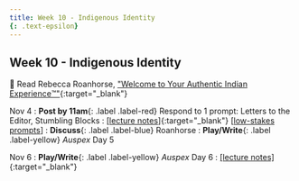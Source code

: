 ```yaml
---
title: Week 10 - Indigenous Identity
{: .text-epsilon}
---
```


## Week 10 - Indigenous Identity

📖 Read Rebecca Roanhorse, ["Welcome to Your Authentic Indian Experience™️"](/assets/pdfs/roanhorse_welcome_to_your_authentic_indian_experience.pdf){:target="_blank"}   


Nov 4
: **Post by 11am**{: .label .label-red} Respond to 1 prompt: Letters to the Editor, Stumbling Blocks
  : [[lecture notes]](#){:target="_blank"}  [[low-stakes prompts](/prompts.md)]
: **Discuss**{: .label .label-blue} Roanhorse
: **Play/Write**{: .label .label-yellow} *Auspex* Day 5


Nov 6
: **Play/Write**{: .label .label-yellow} *Auspex* Day 6
  : [[lecture notes]](#){:target="_blank"}